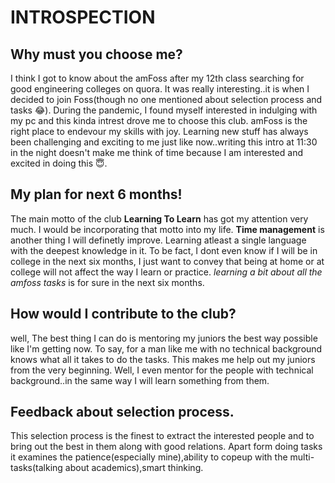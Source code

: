 # INTROSPECTION
## Why must you choose me?

I think I got to know about the amFoss after my 12th class searching for good engineering colleges on quora. It was really interesting..it is when I decided to join Foss(though no one mentioned about selection process and tasks 😂). During the pandemic, I found myself interested in indulging with my pc and this kinda intrest drove me to choose this club. amFoss is the right place to endevour my skills with joy. Learning new stuff has always been challenging and exciting to me just like now..writing this intro at 11:30 in the night doesn't make me think of time because I am interested and excited in doing this 😇.    

## My plan for next 6 months!

The main motto of the club **Learning To Learn** has got my attention very much. I would be incorporating that motto into my life. **Time management** is another thing I will definetly improve. Learning atleast a single language with the deepest knowledge in it. To be fact, I dont even know if I will be in college in the next six months, I just want to convey that being at home or at college will not affect the way I learn or practice. *learning a bit about all the amfoss tasks* is for sure in the next six months. 

## How would I contribute to the club?

well, The best thing I can do is mentoring my juniors the best way possible like I'm getting now. To say, for a man like me with no technical background knows what all it takes to do the tasks. This makes me help out my juniors from the very beginning. Well, I even mentor for the people with technical background..in the same way I will learn something from them. 

## Feedback about selection process.

This selection process is the finest to extract the interested people and to bring out the best in them along with good relations. Apart form doing tasks it examines the patience(especially mine),ability to copeup with the multi-tasks(talking about academics),smart thinking.
